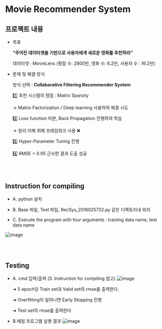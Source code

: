 # Movie Recommender System  


## 프로젝트 내용
- 목표
    
    **“주어진 데이터셋을 기반으로 사용자에게 새로운 영화를 추천하라”**
    
    데이터셋 : MovieLens (평점 수: 2800만, 영화 수: 6.2만, 사용자 수 : 16.2만)
    
    
- 문제 및 해결 방식
    
    방식 선택 : **Collaborative Filtering Recommender System**
    
    1️⃣ 추천 시스템의 쟁점 : Matrix Sparsity
    
    → Matrix Factorization / Deep learning 사용하여 해결 시도
    
    2️⃣ Loss function 미분, Back Propagation 진행하여 학습
    
    → 원리 이해 위해 프레임워크 사용 ❌
    
    3️⃣ Hyper-Parameter Tuning 진행
    
    4️⃣ RMSE = 0.95 근사한 결과 도출 성공
    
<br></br>
## Instruction for compiling


- A. python 설치

- B. Base 파일, Test 파일, RecSys_2016025732.py 같은 디렉토리내 위치

- C. Execute the program with four arguments : training data name, test data name

![image](https://user-images.githubusercontent.com/48303178/159904814-9bc6fb29-5523-4e5f-bc0b-4e4fe409895b.png)

<br></br>
## Testing

- A. cmd 입력/출력 (3. Instruction for compiling 참고)
![image](https://user-images.githubusercontent.com/48303178/159905289-d11fc51f-7cc9-4312-b138-484699eb11bb.png)

    ➔ 5 epoch당 Train set과 Valid set의 rmse를 출력한다.

    ➔ Overfitting이 일어나면 Early Stopping 진행

    ➔ Test set의 rmse를 출력한다

- B.채점 프로그램 실행 결과
![image](https://user-images.githubusercontent.com/48303178/159905302-87c6b037-1d81-41a0-81d1-e0a6c6c8626a.png)

